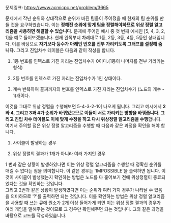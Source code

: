 문제링크: https://www.acmicpc.net/problem/3665

문제에서 작년 순위와 상대적으로 순위가 바뀐 팀들이 주어졌을 때 현재의 팀 순위를 만들 것을 요구하였습니다. 이는 **정해진 순위에 맞게 팀을 정렬해야하므로 위상 정렬 알고리즘을 사용하면 해결할 수 있습니다.** 문제에 주어진 예시 중 첫 번째 예시인 [5, 4, 3, 2, 1]을 예로 들어보겠습니다. 현재 왼쪽부터 차례대로 1등, 2등, 3등, 4등, 5등인 상태입니다. 이를 바탕으로 **자기보다 등수가 아래인 번호를 전부 가리키도록 그래프를 설정해 줌니다.** 그리고 진입차수 테이블은 다음과 같이 작성을 합니다.

1. 1등 번호를 인덱스로 가진 자리는 진입차수가 0이다.(1등이 나머지를 전부 가리키는 형식)

2. 2등 번호를 인덱스로 가진 자리는 진입차수가 1인 상태이다.

3. 계속 반복하여 꼴찌까지의 번호를 인덱스로 가진 자리는 진입차수가 (노드의 개수 - 1)개이다.

이것을 그대로 위상 정렬을 수행해보면 5-4-3-2-1이 나오게 됩니다. 그리고 예시에서 **2와 4, 그리고 3과 4가 순위가 바뀌었으므로 이들이 서로 가리키는 방향을 바꿔줍니다. 그리고 진입 차수 테이블도 이에 맞게 수정을 하고 다시 위상정렬 알고리즘을 수행**합니다.  
여기서 주의할 점은 위상 정렬 알고리즘을 수행할 때 다음과 같은 과정을 확인을 해야 합니다.

1. 사이클이 발생하는 경우

2. 위상 정렬의 결과가 1개가 아니라 여러 가지인 경우

1 번과 같은 상황이 발생하였다면 이는 위상 정렬 알고리즘을 수행할 때 정확한 순위를 매길 수 없다는 점을 의미합니다. 이 같은 경우는 'IMPOSSIBLE'을 출력하면 됩니다. 이것이 사이클이 발생했는지 확인하는 방법은 노드를 다 훑어보기 전에 위상정렬이 종료되었다는 것을 확인하는 것입니다.  
그리고 2번과 같은 상황이 발생하였다면 이는 순위가 여러 가지 경우가 나타날 수 있음을 의미하므로 '?'를 출력하면 되는 것입니다. 이를 확인하는 방법은 위상 정렬 알고리즘을 사용할 때 쓰는 큐에 원소가 2개 이상 들어가게 되면 이는 위상 정렬 결과의 경우가 여러 개임을 말해주는 것이므로 그 경우만 확인해주면 되는 것입니다. 그와 같은 과정을 바탕으로 코드를 작성하였습니다.
